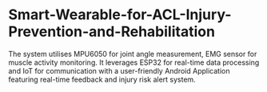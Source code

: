 # Smart-Wearable-for-ACL-Injury-Prevention-and-Rehabilitation
The system utilises MPU6050 for joint angle measurement, EMG sensor for muscle activity monitoring. It leverages ESP32 for real-time data processing and IoT for communication with a user-friendly Android Application featuring real-time feedback and injury risk alert system.

